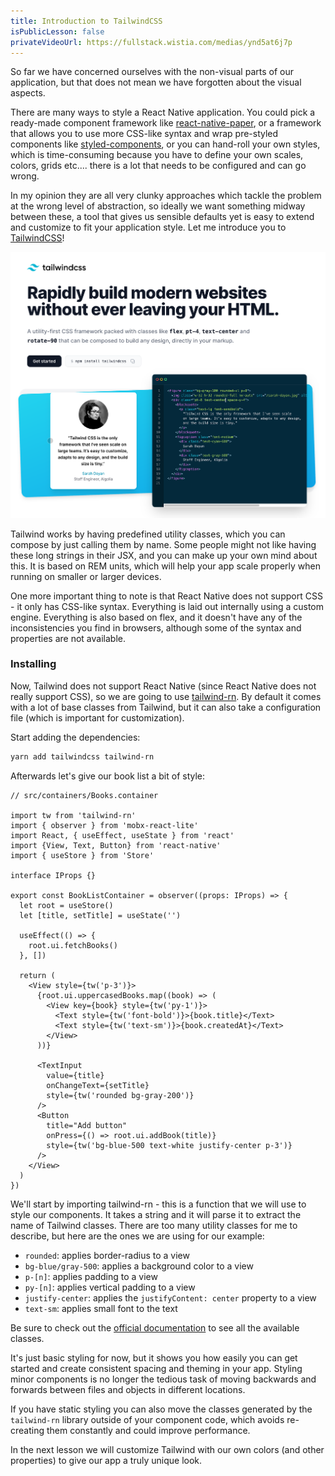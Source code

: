 ```yaml
---
title: Introduction to TailwindCSS
isPublicLesson: false
privateVideoUrl: https://fullstack.wistia.com/medias/ynd5at6j7p
---
```


So far we have concerned ourselves with the non-visual parts of our application, but that does not mean we have forgotten about the visual aspects.

There are many ways to style a React Native application. You could pick a ready-made component framework like [react-native-paper](https://callstack.github.io/react-native-paper/), or a framework that allows you to use more CSS-like syntax and wrap pre-styled components like [styled-components](https://styled-components.com/docs/basics),  or you can hand-roll your own styles, which is time-consuming because you have to define your own scales, colors, grids etc.... there is a lot that needs to be configured and can go wrong.

In my opinion they are all very clunky approaches which tackle the problem at the wrong level of abstraction, so ideally we want something midway between these, a tool that gives us sensible defaults yet is easy to extend and customize to fit your application style. Let me introduce you to [TailwindCSS](http://tailwindcss.com)!

![Tailwind homepage](./public/tailwind.png)

Tailwind works by having predefined utility classes, which you can compose by just calling them by name. Some people might not like having these long strings in their JSX, and you can make up your own mind about this. It is based on REM units, which will help your app scale properly when running on smaller or larger devices.

One more important thing to note is that React Native does not support CSS - it only has CSS-like syntax. Everything is laid out internally using a custom engine. Everything is also based on flex, and it doesn't have any of the inconsistencies you find in browsers, although some of the syntax and properties are not available.

### Installing

Now, Tailwind does not support React Native (since React Native does not really support CSS), so we are going to use [tailwind-rn](https://github.com/vadimdemedes/tailwind-rn). By default it comes with a lot of base classes from Tailwind, but it can also take a configuration file (which is important for customization).

Start adding the dependencies:

```bash
yarn add tailwindcss tailwind-rn
```

Afterwards let's give our book list a bit of style:

```tsx
// src/containers/Books.container

import tw from 'tailwind-rn'
import { observer } from 'mobx-react-lite'
import React, { useEffect, useState } from 'react'
import {View, Text, Button} from 'react-native'
import { useStore } from 'Store'

interface IProps {}

export const BookListContainer = observer((props: IProps) => {
  let root = useStore()
  let [title, setTitle] = useState('')

  useEffect(() => {
    root.ui.fetchBooks()
  }, [])

  return (
    <View style={tw('p-3')}>
      {root.ui.uppercasedBooks.map((book) => (
        <View key={book} style={tw('py-1')}>
          <Text style={tw('font-bold')}>{book.title}</Text>
          <Text style={tw('text-sm')}>{book.createdAt}</Text>
        </View>
      ))}

      <TextInput 
        value={title} 
        onChangeText={setTitle} 
        style={tw('rounded bg-gray-200')}
      />
      <Button 
        title="Add button" 
        onPress={() => root.ui.addBook(title)}
        style={tw('bg-blue-500 text-white justify-center p-3')}
      />
    </View>
  )
})
```

We'll start by importing tailwind-rn - this is a function that we will use to style our components. It takes a string and it will parse it to extract the name of Tailwind classes. There are too many utility classes for me to describe, but here are the ones we are using for our example:

- `rounded`: applies border-radius to a view
- `bg-blue/gray-500`: applies a background color to a view
- `p-[n]`: applies padding to a view
- `py-[n]`: applies vertical padding to a view
- `justify-center`: applies the `justifyContent: center` property to a view
- `text-sm`: applies small font to the text

Be sure to check out the [official documentation](https://tailwindcss.com/docs) to see all the available classes.

It's just basic styling for now, but it shows you how easily you can get started and create consistent spacing and theming in your app. Styling minor components is no longer the tedious task of moving backwards and forwards between files and objects in different locations.

If you have static styling you can also move the classes generated by the `tailwind-rn` library outside of your component code, which avoids re-creating them constantly and could improve performance.

In the next lesson we will customize Tailwind with our own colors (and other properties) to give our app a truly unique look. 